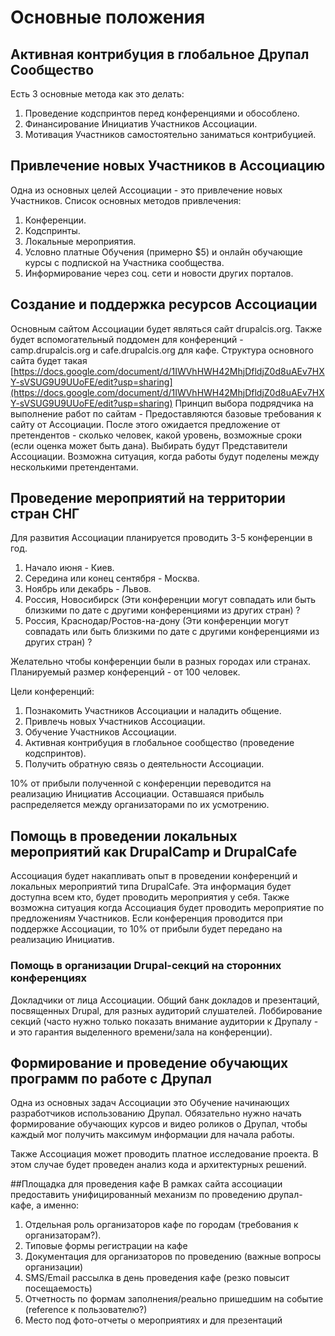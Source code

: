 # Основные положения

## Активная контрибуция в глобальное Друпал Сообщество
Есть 3 основные метода как это делать:
1. Проведение кодспринтов перед конференциями и обособлено.
2. Финансирование Инициатив Участников Ассоциации.
3. Мотивация Участников самостоятельно заниматься контрибуцией.

## Привлечение новых Участников в Ассоциацию
Одна из основных целей Ассоциации - это привлечение новых Участников. Список основных методов привлечения:
1. Конференции.
2. Кодспринты.
3. Локальные мероприятия.
4. Условно платные Обучения (примерно $5) и онлайн обучающие курсы с подпиской на Участника сообщества.
5. Информирование через соц. сети и новости других порталов.

## Создание и поддержка ресурсов Ассоциации
Основным сайтом Ассоциации будет являться сайт drupalcis.org. Также будет вспомогательный поддомен для конференций - camp.drupalcis.org и cafe.drupalcis.org для кафе.
Структура основного сайта будет такая [https://docs.google.com/document/d/1IWVhHWH42MhjDfldjZ0d8uAEv7HXY-sVSUG9U9UUoFE/edit?usp=sharing](https://docs.google.com/document/d/1IWVhHWH42MhjDfldjZ0d8uAEv7HXY-sVSUG9U9UUoFE/edit?usp=sharing)
Принцип выбора подрядчика на выполнение работ по сайтам - Предоставляются базовые требования к сайту от Ассоциации. После этого ожидается предложение от претендентов - сколько человек, какой уровень, возможные сроки (если оценка может быть дана). Выбирать будут Представители Ассоциации. Возможна ситуация, когда работы будут поделены между несколькими претендентами.

## Проведение мероприятий на территории стран СНГ
Для развития Ассоциации планируется проводить 3-5 конференции в год. 
1. Начало июня - Киев.
2. Середина или конец сентября - Москва.
3. Ноябрь или декабрь - Львов.
4. Россия, Новосибирск (Эти конференции могут совпадать или быть близкими по дате с другими конференциями из других стран) ?
5. Россия, Краснодар/Ростов-на-дону (Эти конференции могут совпадать или быть близкими по дате с другими конференциями из других стран) ?

Желательно чтобы конференции были в разных городах или странах. Планируемый размер конференций - от 100 человек.

Цели конференций:
1. Познакомить Участников Ассоциации и наладить общение.
2. Привлечь новых Участников Ассоциации.
3. Обучение Участников Ассоциации.
4. Активная контрибуция в глобальное сообщество (проведение кодспринтов).
5. Получить обратную связь о деятельности Ассоциации.

10% от прибыли полученной с конференции переводится на реализацию Инициатив Ассоциации. Оставшаяся прибыль распределяется между организаторами по их усмотрению.

## Помощь в проведении локальных мероприятий как DrupalCamp и DrupalCafe
Ассоциация будет накапливать опыт в проведении конференций и локальных мероприятий типа DrupalCafe. Эта информация будет доступна всем кто, будет проводить мероприятия у себя. Также возможна ситуация когда Ассоциация будет проводить мероприятие по предложениям Участников. Если конференция проводится при поддержке Ассоциации, то 10% от прибыли будет передано на реализацию Инициатив.

### Помощь в организации Drupal-секций на сторонних конференциях
Докладчики от лица Ассоциации.
Общий банк докладов и презентаций, посвященных Drupal, для разных аудиторий слушателей.
Лоббирование секций (часто нужно только показать внимание аудитории к Друпалу - и это гарантия выделенного времени/зала на конференции).

## Формирование и проведение обучающих программ по работе с Друпал
Одна из основных задач Ассоциации это Обучение начинающих разработчиков использованию Друпал. Обязательно нужно начать формирование обучающих курсов и видео роликов о Друпал, чтобы каждый мог получить максимум информации для начала работы.

Также Ассоциация может проводить платное исследование проекта. В этом случае будет проведен анализ кода и архитектурных решений.

##Площадка для проведения кафе
В рамках сайта ассоциации предоставить унифицированный механизм по проведению друпал-кафе, а именно:
1. Отдельная роль организаторов кафе по городам (требования к организаторам?).
2. Типовые формы регистрации на кафе
3. Документация для организаторов по проведению (важные вопросы организации)
4. SMS/Email рассылка в день проведения кафе (резко повысит посещаемость)
5. Отчетность по формам заполнения/реально пришедшим на событие (reference к пользователю?)
6. Место под фото-отчеты о мероприятиях и для презентаций
